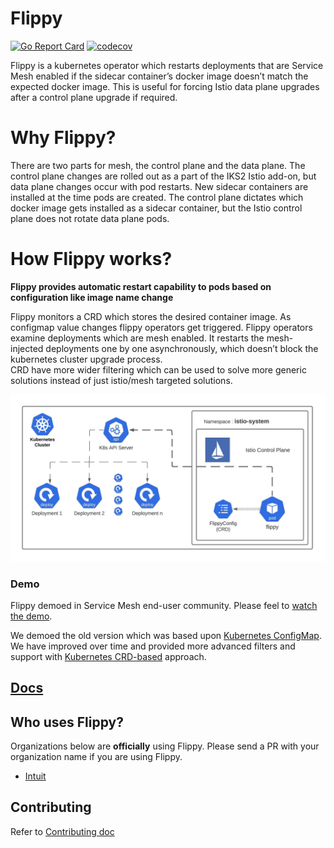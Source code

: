 # Flippy
[![Go Report Card](https://goreportcard.com/badge/github.com/keikoproj/flippy)](https://goreportcard.com/report/github.com/keikoproj/flippy)
[![codecov](https://codecov.io/gh/keikoproj/flippy/branch/master/graph/badge.svg)](https://codecov.io/gh/keikoproj/flippy)

Flippy is a kubernetes operator which restarts deployments that are Service Mesh enabled if the sidecar container’s docker image doesn’t match the expected docker image. This is useful for forcing Istio data plane upgrades after a control plane upgrade if required.

# Why Flippy?

There are two parts for mesh, the control plane and the data plane. The control plane changes are rolled out as a part of the IKS2 Istio add-on, but data plane changes occur with pod restarts. New sidecar containers are installed at the time pods are created. The control plane dictates which docker image gets installed as a sidecar container, but the Istio control plane does not rotate data plane pods.

# How Flippy works?

**Flippy provides automatic restart capability to pods based on configuration like image name change**

Flippy monitors a CRD which stores the desired container image. As configmap value changes flippy operators get triggered. Flippy operators examine deployments which are mesh enabled. It restarts the mesh-injected deployments one by one asynchronously, which doesn’t block the kubernetes cluster upgrade process.
<BR>
CRD have more wider filtering which can be used to solve more generic solutions instead of just istio/mesh targeted solutions.

![Block Diagram](Docs/BlockDiagram.jpeg)

### Demo

Flippy demoed in Service Mesh end-user community. Please feel to [watch the demo](https://youtu.be/Ll68AF3NZjw).

We demoed the old version which was based upon [Kubernetes ConfigMap](https://kubernetes.io/docs/concepts/configuration/configmap/). We have improved over time and provided more advanced filters and support with [Kubernetes CRD-based](https://kubernetes.io/docs/tasks/access-kubernetes-api/extend-api-custom-resource-definitions) approach.

## [Docs](./Docs/index.md)

## Who uses Flippy?

Organizations below are **officially** using Flippy. Please send a PR with your organization name if you are using Flippy.

* [Intuit](https://www.intuit.com/)


## Contributing
Refer to [Contributing doc](./Docs/contributing.md) <br>
